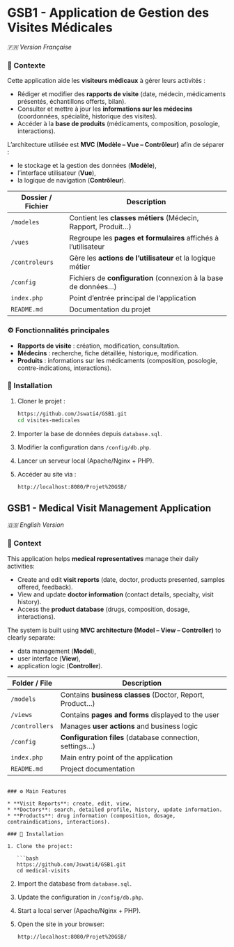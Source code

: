 # GSB1 - Application de Gestion des Visites Médicales

*🇫🇷 Version Française*

### 📖 Contexte

Cette application aide les **visiteurs médicaux** à gérer leurs activités :

* Rédiger et modifier des **rapports de visite** (date, médecin, médicaments présentés, échantillons offerts, bilan).
* Consulter et mettre à jour les **informations sur les médecins** (coordonnées, spécialité, historique des visites).
* Accéder à la **base de produits** (médicaments, composition, posologie, interactions).

L’architecture utilisée est **MVC (Modèle – Vue – Contrôleur)** afin de séparer :

* le stockage et la gestion des données (**Modèle**),
* l’interface utilisateur (**Vue**),
* la logique de navigation (**Contrôleur**).

| Dossier / Fichier | Description                                                     |
| ----------------- | --------------------------------------------------------------- |
| `/modeles`        | Contient les **classes métiers** (Médecin, Rapport, Produit…)   |
| `/vues`           | Regroupe les **pages et formulaires** affichés à l’utilisateur  |
| `/controleurs`    | Gère les **actions de l’utilisateur** et la logique métier      |
| `/config`         | Fichiers de **configuration** (connexion à la base de données…) |
| `index.php`       | Point d’entrée principal de l’application                       |
| `README.md`       | Documentation du projet                                         |


### ⚙️ Fonctionnalités principales

* **Rapports de visite** : création, modification, consultation.
* **Médecins** : recherche, fiche détaillée, historique, modification.
* **Produits** : informations sur les médicaments (composition, posologie, contre-indications, interactions).


### 🚀 Installation

1. Cloner le projet :

   ```bash
   https://github.com/Jswati4/GSB1.git
   cd visites-medicales
   ```
2. Importer la base de données depuis `database.sql`.
3. Modifier la configuration dans `/config/db.php`.
4. Lancer un serveur local (Apache/Nginx + PHP).
5. Accéder au site via :

   ```
   http://localhost:8080/Projet%20GSB/
   ```
## GSB1 - Medical Visit Management Application
 *🇬🇧 English Version*

### 📖 Context

This application helps **medical representatives** manage their daily activities:

* Create and edit **visit reports** (date, doctor, products presented, samples offered, feedback).
* View and update **doctor information** (contact details, specialty, visit history).
* Access the **product database** (drugs, composition, dosage, interactions).

The system is built using **MVC architecture (Model – View – Controller)** to clearly separate:

* data management (**Model**),
* user interface (**View**),
* application logic (**Controller**).

| Folder / File  | Description                                              |
| -------------- | -------------------------------------------------------- |
| `/models`      | Contains **business classes** (Doctor, Report, Product…) |
| `/views`       | Contains **pages and forms** displayed to the user       |
| `/controllers` | Manages **user actions** and business logic              |
| `/config`      | **Configuration files** (database connection, settings…) |
| `index.php`    | Main entry point of the application                      |
| `README.md`    | Project documentation                                    |

```

### ⚙️ Main Features

* **Visit Reports**: create, edit, view.
* **Doctors**: search, detailed profile, history, update information.
* **Products**: drug information (composition, dosage, contraindications, interactions).

### 🚀 Installation

1. Clone the project:

   ```bash
   https://github.com/Jswati4/GSB1.git
   cd medical-visits
   ```
2. Import the database from `database.sql`.
3. Update the configuration in `/config/db.php`.
4. Start a local server (Apache/Nginx + PHP).
5. Open the site in your browser:

   ```
   http://localhost:8080/Projet%20GSB/
   ```
